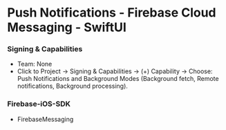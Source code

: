 # Push Notifications - Firebase Cloud Messaging - SwiftUI

### Signing & Capabilities
- Team: None
- Click to Project -> Signing & Capabilities -> (+) Capability -> Choose: Push Notifications and Background Modes (Background fetch, Remote notifications, Background processing).

### Firebase-iOS-SDK
- FirebaseMessaging
